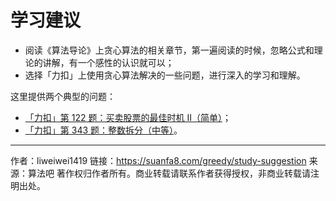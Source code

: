 # 学习建议

- 阅读《算法导论》上贪心算法的相关章节，第一遍阅读的时候，忽略公式和理论的讲解，有一个感性的认识就可以；
- 选择「力扣」上使用贪心算法解决的一些问题，进行深入的学习和理解。

这里提供两个典型的问题：

- [「力扣」第 122 题：买卖股票的最佳时机 II（简单）](https://leetcode-cn.com/problems/best-time-to-buy-and-sell-stock-ii/)；
- [「力扣」第 343 题：整数拆分（中等）](https://leetcode-cn.com/problems/integer-break/)。






---

作者：liweiwei1419
链接：https://suanfa8.com/greedy/study-suggestion
来源：算法吧
著作权归作者所有。商业转载请联系作者获得授权，非商业转载请注明出处。
